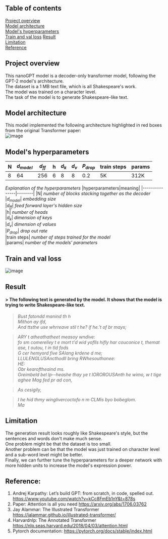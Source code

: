 ## Table of contents
[Project overview](#project-overview)  
[Model architecture](#model-architecture)  
[Model's hyperparameters](#model's-hyperparameters)  
[Train and val loss](#train-and-val-loss) 
[Result](#result)  
[Limitation](#limitation)  
[Reference](#reference)  

## Project overview
This nanoGPT model is a decoder-only transformer model, following the GPT-2 model's architecture.  
The dataset is a 1 MB text file, which is all Shakespeare's work.  
The model was trained on a character level.  
The task of the model is to generate Shakespeare-like text.

## Model architecture  
This model implemented the following architecture highlighted in red boxes from the original Transformer paper:  
![image](https://github.com/GuilinXie/nanoGPT/assets/43485626/275004ee-7a37-4fd2-830b-01937f08f461)

## Model's hyperparameters  
| N  | $`d_{model}`$ | $`d_{ff}`$ | h | $`d_k`$ | $`d_v`$ | $`P_{drop}`$ | train steps | params |  
| ------------- | ------------- | ------------- | ------------- | ------------- | ------------- | ------------- | ------------- | ------------- |  
| 8  | 64  | 256  | 6  | 8  | 8  | 0.2  | 5K  | 312K  |  

_Explanation of the hyperparameters_
|hyperparameters|meaning|
|---------------|--------|
|N| _number of blocks stacking together as the decoder_  
|$`d_{model}`$| _embedding size_  
|$`d_{ff}`$| _feed forward layer's hidden size_  
|h| _number of heads_  
|$`d_k`$| _dimension of keys_  
|$`d_v`$| _dimension of values_  
|$`P_{drop}`$| _drop out rate_  
|train steps| _number of steps trained for the model_  
|params| _number of the models' parameters_  

## Train and val loss
![image](https://github.com/GuilinXie/nanoGPT/assets/43485626/3723b08c-f7e7-4111-8ffe-0c61d6412ae0)

## Result
#### > The following text is generated by the model. It shows that the model is trying to write Shakespeare-like text.
>_Bust fatondd manind th h_  
_Mithon ay ifd,_  
_And ttsthe use whrreave stil t he? if he.'t of br mays;_  
  
>_ARY t atheathatheet measoy wndive:_  
_fo sm comerelley t e mort t'd wid yoflls hifly har couconice t, themat ase, t outou, t in tld fods_  
_G cer hemyord five SAlang krdene d me;_  
_LLULENGLUSAncthodll bring RWhesouthonee:_  
_HE:_  
_Obr kearoftheaind ms._  
_Greimbeld bel lp--heashe thay ye t IOROROUSAnth he wimo, w t tige aghee Mag fed pr ad con,_  
  
>_As cesigily,_  
  
>_I he hid thmy winglivercoctofo n m CLMis byo bobeglom._  
_Ma_  

## Limitation
The generation result looks roughly like Shakespeare's style, but the sentences and words don't make much sense.  
One problem might be that the dataset is too small.    
Another problem can be that the model was just trained on character level and a sub-word level might be better.  
Finally, we can further tune the hyperparameters for a deeper network with more hidden units to increase the model's expression power.  

## Reference:
1.	Andrej Karpathy: Let’s build GPT: from scratch, in code, spelled out.  https://www.youtube.com/watch?v=kCc8FmEb1nY&t=878s
2.	Paper: Attention is all you need  https://arxiv.org/abs/1706.03762
3.	Jay Alammar: The Illustrated Transformer  https://jalammar.github.io/illustrated-transformer/
4.	Harvardnlp: The Annotated Transformer  https://nlp.seas.harvard.edu/2018/04/03/attention.html
5.	Pytorch documentation:  https://pytorch.org/docs/stable/index.html
